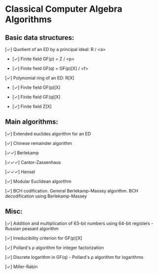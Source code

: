 # Classical Computer Algebra Algorithms

## Basic data structures:

[✓] Quotient of an ED by a principal ideal: R / \<a\>
  
- [✓] Finite field GF(p) = Z / \<p\> 

- [✓] Finite field GF(q) = GF(p)[X] / \<f\>

[✓] Polynomial ring of an ED: R[X]

- [✓] Finite field GF(p)[X]

- [✓] Finite field GF(q)[X]

- [✓] Finite field Z[X]

## Main algorithms:

[✓] Extended euclides algorithm for an ED

[✓] Chinese remainder algorithm

[✓✓] Berlekamp 

[✓✓✓] Cantor-Zassenhaus

[✓✓✓] Hensel

[✓] Modular Euclidean algorithm

[✓] BCH codification. General Berlekamp-Massey algorithm. BCH decodification using Berlekamp-Massey
## Misc:

[✓] Addition and multiplication of 63-bit numbers using 64-bit registers - Russian peasant algorithm

[✓] Irreducibility criterion for GF(p)[X]

[✓] Pollard's ρ algorithm for integer factorization

[✓] Discrete logarithm in GF(q) - Pollard's ρ algorithm for logarithms

[✓] Miller-Rabin
